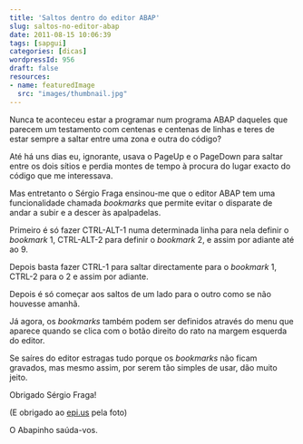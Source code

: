 ```yaml
---
title: 'Saltos dentro do editor ABAP'
slug: saltos-no-editor-abap
date: 2011-08-15 10:06:39
tags: [sapgui]
categories: [dicas]
wordpressId: 956
draft: false
resources:
- name: featuredImage
  src: "images/thumbnail.jpg"
---
```

Nunca te aconteceu estar a programar num programa ABAP daqueles que parecem um testamento com centenas e centenas de linhas e teres de estar sempre a saltar entre uma zona e outra do código?

Até há uns dias eu, ignorante, usava o PageUp e o PageDown para saltar entre os dois sítios e perdia montes de tempo à procura do lugar exacto do código que me interessava.

Mas entretanto o Sérgio Fraga ensinou-me que o editor ABAP tem uma funcionalidade chamada _bookmarks_ que permite evitar o disparate de andar a subir e a descer às apalpadelas.

Primeiro é só fazer CTRL-ALT-1 numa determinada linha para nela definir o _bookmark_ 1, CTRL-ALT-2 para definir o _bookmark_ 2, e assim por adiante até ao 9.

Depois basta fazer CTRL-1 para saltar directamente para o _bookmark_ 1, CTRL-2 para o 2 e assim por adiante.

Depois é só começar aos saltos de um lado para o outro como se não houvesse amanhã.

Já agora, os _bookmarks_ também podem ser definidos através do menu que aparece quando se clica com o botão direito do rato na margem esquerda do editor.

Se saíres do editor estragas tudo porque os _bookmarks_ não ficam gravados, mas mesmo assim, por serem tão simples de usar, dão muito jeito.

Obrigado Sérgio Fraga!

(E obrigado ao [epi.us][1] pela foto)

O Abapinho saúda-vos.

   [1]: http://www.flickr.com/photos/epleus/3832528987/
